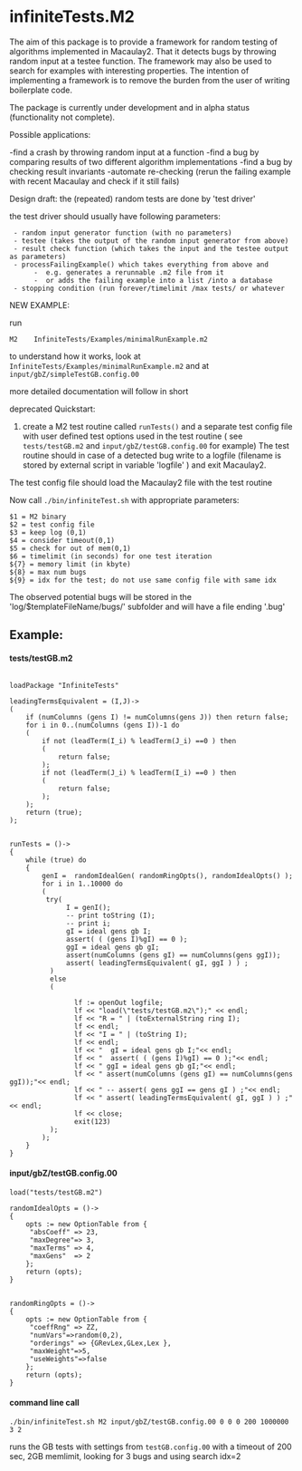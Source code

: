 infiniteTests.M2
===============

The aim of this package is to provide a framework for random testing of algorithms implemented in Macaulay2.
That it detects bugs by throwing random input at a testee function.
The framework may also be used to search for examples with interesting properties.
The intention of implementing a framework is to remove the burden from the user of writing boilerplate code.


The package is currently under development and in alpha status (functionality not complete).



Possible applications:

-find a crash by throwing random input at a function
-find a bug by comparing results of two different algorithm implementations
-find a bug by checking result invariants
-automate re-checking (rerun the failing example with recent Macaulay and check if it still fails)


Design draft:
  the (repeated) random tests are done by  'test driver'
 
  the test driver should usually have following parameters:
     
     - random input generator function (with no parameters)
     - testee (takes the output of the random input generator from above)
     - result check function (which takes the input and the testee output as parameters)
     - processFailingExample() which takes everything from above and
          -  e.g. generates a rerunnable .m2 file from it 
          -  or adds the failing example into a list /into a database
     - stopping condition (run forever/timelimit /max tests/ or whatever
     


NEW EXAMPLE:

run

`M2    InfiniteTests/Examples/minimalRunExample.m2`

to understand how it works, look at 
 `InfiniteTests/Examples/minimalRunExample.m2`
and at
  `input/gbZ/simpleTestGB.config.00`
  
more detailed documentation will follow in short




deprecated Quickstart:

1. create a M2 test routine called `runTests()` and a separate test config file with user defined test options used in the test routine 
( see `tests/testGB.m2` and `input/gbZ/testGB.config.00` for example)
The test routine should in case of a detected bug write to a logfile (filename is stored by external script in variable 'logfile' )
and exit Macaulay2.

The test config file should load the Macaulay2 file with the test routine

Now call `./bin/infiniteTest.sh`  with appropriate parameters:
```
$1 = M2 binary
$2 = test config file
$3 = keep log (0,1)
$4 = consider timeout(0,1)
$5 = check for out of mem(0,1)
$6 = timelimit (in seconds) for one test iteration
${7} = memory limit (in kbyte)
${8} = max num bugs
${9} = idx for the test; do not use same config file with same idx
```

The observed potential bugs will be stored in the 'log/$templateFileName/bugs/' subfolder and will have a file ending '.bug'

Example:
----------------------

#### tests/testGB.m2
```

loadPackage "InfiniteTests"

leadingTermsEquivalent = (I,J)->
(
    if (numColumns (gens I) != numColumns(gens J)) then return false;   
    for i in 0..(numColumns (gens I))-1 do
    (
        if not (leadTerm(I_i) % leadTerm(J_i) ==0 ) then
        (
            return false;
        );
        if not (leadTerm(J_i) % leadTerm(I_i) ==0 ) then
        (
            return false;
        );
    );   
    return (true);
);


runTests = ()->
{
    while (true) do
    {
        genI =  randomIdealGen( randomRingOpts(), randomIdealOpts() );
        for i in 1..10000 do
        (
         try(
              I = genI();
              -- print toString (I);
              -- print i;
              gI = ideal gens gb I;
              assert( ( (gens I)%gI) == 0 );
              ggI = ideal gens gb gI;
              assert(numColumns (gens gI) == numColumns(gens ggI));
              assert( leadingTermsEquivalent( gI, ggI ) ) ;
          )
          else 
          (
                
                lf := openOut logfile;
                lf << "load(\"tests/testGB.m2\");" << endl;
                lf << "R = " | (toExternalString ring I);
                lf << endl;
                lf << "I = " | (toString I);
                lf << endl;
                lf << "  gI = ideal gens gb I;"<< endl;
                lf << "  assert( ( (gens I)%gI) == 0 );"<< endl;
                lf << " ggI = ideal gens gb gI;"<< endl;
                lf << " assert(numColumns (gens gI) == numColumns(gens ggI));"<< endl;
                lf << " -- assert( gens ggI == gens gI ) ;"<< endl;
                lf << " assert( leadingTermsEquivalent( gI, ggI ) ) ;"<< endl;
                lf << close;
                exit(123)
          );
        );
    }
}
```

####  input/gbZ/testGB.config.00
```
load("tests/testGB.m2")

randomIdealOpts = ()->
{
    opts := new OptionTable from {
     "absCoeff" => 23,
     "maxDegree"=> 3,
     "maxTerms" => 4,  
     "maxGens"  => 2
    };
    return (opts);
}


randomRingOpts = ()->
{
    opts := new OptionTable from {
     "coeffRng" => ZZ,
     "numVars"=>random(0,2),
     "orderings" => {GRevLex,GLex,Lex },
     "maxWeight"=>5,
     "useWeights"=>false
    };
    return (opts);
}
```
####  command line call 

`./bin/infiniteTest.sh M2 input/gbZ/testGB.config.00 0 0 0 200 1000000 3 2`

runs the GB tests with settings from `testGB.config.00` with a timeout of 200 sec, 2GB memlimit, looking for 3 bugs and using search idx=2



